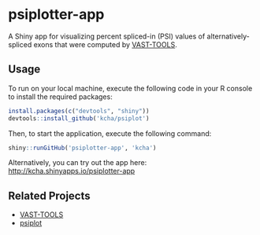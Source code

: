 # psiplotter-app

A Shiny app for visualizing percent spliced-in (PSI) values of
alternatively-spliced exons that were computed by
[VAST-TOOLS](https://github.com/vastgroup/vast-tools).

## Usage

To run on your local machine, execute the following code in your R console to 
install the required packages:

```r
install.packages(c("devtools", "shiny"))
devtools::install_github('kcha/psiplot')
```

Then, to start the application, execute the following command:

```r
shiny::runGitHub('psiplotter-app', 'kcha')
```

Alternatively, you can try out the app here:
http://kcha.shinyapps.io/psiplotter-app

## Related Projects
- [VAST-TOOLS](https://github.com/vastgroup/vast-tools)
- [psiplot](https://github.com/kcha/psiplot)
